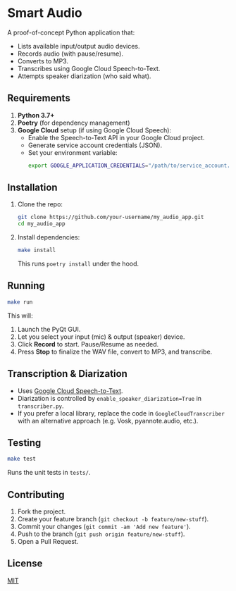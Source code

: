 # Smart Audio

A proof-of-concept Python application that:

- Lists available input/output audio devices.
- Records audio (with pause/resume).
- Converts to MP3.
- Transcribes using Google Cloud Speech-to-Text.
- Attempts speaker diarization (who said what).

## Requirements

1. **Python 3.7+**  
2. **Poetry** (for dependency management)  
3. **Google Cloud** setup (if using Google Cloud Speech):
   - Enable the Speech-to-Text API in your Google Cloud project.
   - Generate service account credentials (JSON).
   - Set your environment variable:
     ```bash
     export GOOGLE_APPLICATION_CREDENTIALS="/path/to/service_account.json"
     ```

## Installation

1. Clone the repo:
   ```bash
   git clone https://github.com/your-username/my_audio_app.git
   cd my_audio_app
   ```
2. Install dependencies:
   ```bash
   make install
   ```
   This runs `poetry install` under the hood.

## Running

```bash
make run
```

This will:

1. Launch the PyQt GUI.
2. Let you select your input (mic) & output (speaker) device.
3. Click **Record** to start. Pause/Resume as needed.
4. Press **Stop** to finalize the WAV file, convert to MP3, and transcribe.

## Transcription & Diarization

- Uses [Google Cloud Speech-to-Text](https://cloud.google.com/speech-to-text).
- Diarization is controlled by `enable_speaker_diarization=True` in `transcriber.py`.
- If you prefer a local library, replace the code in `GoogleCloudTranscriber` with an alternative approach (e.g. Vosk, pyannote.audio, etc.).

## Testing

```bash
make test
```

Runs the unit tests in `tests/`.

## Contributing

1. Fork the project.
2. Create your feature branch (`git checkout -b feature/new-stuff`).
3. Commit your changes (`git commit -am 'Add new feature'`).
4. Push to the branch (`git push origin feature/new-stuff`).
5. Open a Pull Request.

## License

[MIT](LICENSE)
